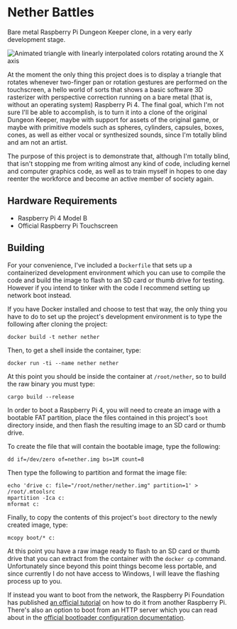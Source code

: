 # Nether Battles

Bare metal Raspberry Pi Dungeon Keeper clone, in a very early development stage.

![Animated triangle with linearly interpolated colors rotating around the X axis](../../raw/main/triangle.gif)

At the moment the only thing this project does is to display a triangle that rotates whenever two-finger pan or rotation gestures are performed on the touchscreen, a hello world of sorts that shows a basic software 3D rasterizer with perspective correction running on a bare metal (that is, without an operating system) Raspberry Pi 4.  The final goal, which I'm not sure I'll be able to accomplish, is to turn it into a clone of the original Dungeon Keeper, maybe with support for assets of the original game, or maybe with primitive models such as spheres, cylinders, capsules, boxes, cones, as well as either vocal or synthesized sounds, since I'm totally blind and am not an artist.

The purpose of this project is to demonstrate that, although I'm totally blind, that isn't stopping me from writing almost any kind of code, including kernel and computer graphics code, as well as to train myself in hopes to one day reenter the workforce and become an active member of society again.

## Hardware Requirements

* Raspberry Pi 4 Model B
* Official Raspberry Pi Touchscreen

## Building

For your convenience, I've included a `Dockerfile` that sets up a containerized development environment which you can use to compile the code and build the image to flash to an SD card or thumb drive for testing.  However if you intend to tinker with the code I recommend setting up network boot instead.

If you have Docker installed and choose to test that way, the only thing you have to do to set up the project's development environment is to type the following after cloning the project:

    docker build -t nether nether

Then, to get a shell inside the container, type:

    docker run -ti --name nether nether

At this point you should be inside the container at `/root/nether`, so to build the raw binary you must type:

    cargo build --release

In order to boot a Raspberry Pi 4, you will need to create an image with a bootable FAT partition, place the files contained in this project's `boot` directory inside, and then flash the resulting image to an SD card or thumb drive.

To create the file that will contain the bootable image, type the following:

    dd if=/dev/zero of=nether.img bs=1M count=8

Then type the following to partition and format the image file:

    echo 'drive c: file="/root/nether/nether.img" partition=1' > /root/.mtoolsrc
    mpartition -Ica c:
    mformat c:

Finally, to copy the contents of this project's `boot` directory to the newly created image, type:

    mcopy boot/* c:

At this point you have a raw image ready to flash to an SD card or thumb drive that you can extract from the container with the `docker cp` command.  Unfortunately since beyond this point things become less portable, and since currently I do not have access to Windows, I will leave the flashing process up to you.

If instead you want to boot from the network, the Raspberry Pi Foundation has published [an official tutorial](https://www.raspberrypi.com/documentation/computers/remote-access.html#network-boot-your-raspberry-pi) on how to do it from another Raspberry Pi.  There's also an option to boot from an HTTP server which you can read about in the [official bootloader configuration documentation](https://www.raspberrypi.com/documentation/computers/raspberry-pi.html#raspberry-pi-4-bootloader-configuration).
